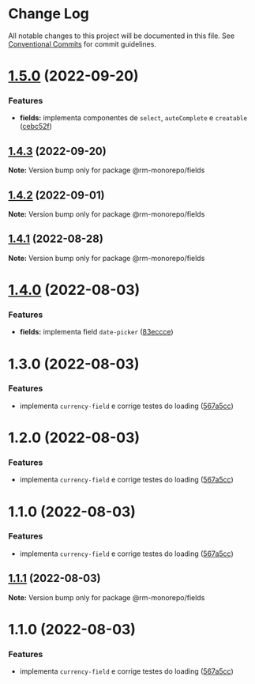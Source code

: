 # Change Log

All notable changes to this project will be documented in this file.
See [Conventional Commits](https://conventionalcommits.org) for commit guidelines.

# [1.5.0](https://github.com/RanielliMontagna/rm_monorepo/compare/@rm-monorepo/fields@1.4.3...@rm-monorepo/fields@1.5.0) (2022-09-20)

### Features

- **fields:** implementa componentes de `select`, `autoComplete` e `creatable` ([cebc52f](https://github.com/RanielliMontagna/rm_monorepo/commit/cebc52f33f337c9f1c2c2fb9299c56db35820144))

## [1.4.3](https://github.com/RanielliMontagna/rm_monorepo/compare/@rm-monorepo/fields@1.4.2...@rm-monorepo/fields@1.4.3) (2022-09-20)

**Note:** Version bump only for package @rm-monorepo/fields

## [1.4.2](https://github.com/RanielliMontagna/rm_monorepo/compare/@rm-monorepo/fields@1.4.1...@rm-monorepo/fields@1.4.2) (2022-09-01)

**Note:** Version bump only for package @rm-monorepo/fields

## [1.4.1](https://github.com/RanielliMontagna/rm_monorepo/compare/@rm-monorepo/fields@1.4.0...@rm-monorepo/fields@1.4.1) (2022-08-28)

**Note:** Version bump only for package @rm-monorepo/fields

# [1.4.0](https://github.com/RanielliMontagna/rm_monorepo/compare/@rm-monorepo/fields@1.3.0...@rm-monorepo/fields@1.4.0) (2022-08-03)

### Features

- **fields:** implementa field `date-picker` ([83eccce](https://github.com/RanielliMontagna/rm_monorepo/commit/83eccce58b2ae2608b614abefe8136fab043cd75))

# 1.3.0 (2022-08-03)

### Features

- implementa `currency-field` e corrige testes do loading ([567a5cc](https://github.com/RanielliMontagna/rm_monorepo/commit/567a5cccb0c9774f8b8857e36d298392a232f242))

# 1.2.0 (2022-08-03)

### Features

- implementa `currency-field` e corrige testes do loading ([567a5cc](https://github.com/RanielliMontagna/rm_monorepo/commit/567a5cccb0c9774f8b8857e36d298392a232f242))

# 1.1.0 (2022-08-03)

### Features

- implementa `currency-field` e corrige testes do loading ([567a5cc](https://github.com/RanielliMontagna/rm_monorepo/commit/567a5cccb0c9774f8b8857e36d298392a232f242))

## [1.1.1](https://github.com/RanielliMontagna/rm_monorepo/compare/@rm-monorepo/fields@1.1.0...@rm-monorepo/fields@1.1.1) (2022-08-03)

**Note:** Version bump only for package @rm-monorepo/fields

# 1.1.0 (2022-08-03)

### Features

- implementa `currency-field` e corrige testes do loading ([567a5cc](https://github.com/RanielliMontagna/rm_monorepo/commit/567a5cccb0c9774f8b8857e36d298392a232f242))
